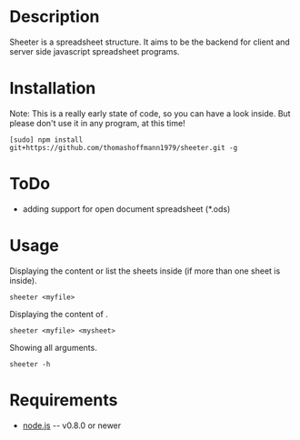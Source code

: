Description
===========

Sheeter is a spreadsheet structure. It aims to be the backend for
client and server side javascript spreadsheet programs.

Installation
============

Note: This is a really early state of code, so you can have a look inside. But please
don't use it in any program, at this time!
    
    [sudo] npm install git+https://github.com/thomashoffmann1979/sheeter.git -g

ToDo
====

* adding support for open document spreadsheet (*.ods)


Usage
=====

Displaying the content or list the sheets inside (if more than one sheet is inside).
    
    sheeter <myfile>
    
Displaying the content of <mysheet>.

    sheeter <myfile> <mysheet>

Showing all arguments.

    sheeter -h

Requirements
============

* [node.js](http://nodejs.org/) -- v0.8.0 or newer
